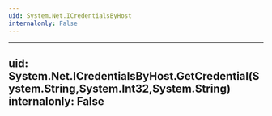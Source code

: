```yaml
---
uid: System.Net.ICredentialsByHost
internalonly: False
---
```


---
uid: System.Net.ICredentialsByHost.GetCredential(System.String,System.Int32,System.String)
internalonly: False
---
